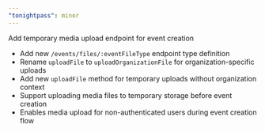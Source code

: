 ```yaml
---
"tonightpass": minor
---
```


Add temporary media upload endpoint for event creation

- Add new `/events/files/:eventFileType` endpoint type definition
- Rename `uploadFile` to `uploadOrganizationFile` for organization-specific uploads
- Add new `uploadFile` method for temporary uploads without organization context
- Support uploading media files to temporary storage before event creation
- Enables media upload for non-authenticated users during event creation flow